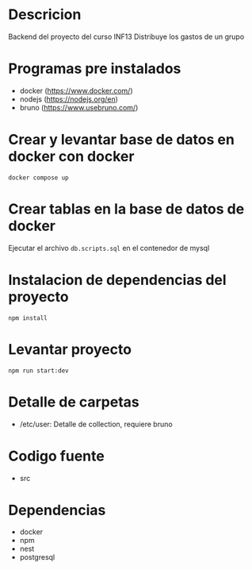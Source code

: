 # Descricion
Backend del proyecto del curso INF13
Distribuye los gastos de un grupo

# Programas pre instalados
- docker (https://www.docker.com/)
- nodejs (https://nodejs.org/en)
- bruno (https://www.usebruno.com/)

# Crear y levantar base de datos en docker con docker
```
docker compose up
```

# Crear tablas en la base de datos de docker
Ejecutar el archivo `db.scripts.sql` en el contenedor de mysql 

# Instalacion de dependencias del proyecto
```
npm install
```

# Levantar proyecto
```
npm run start:dev
```

# Detalle de carpetas
- /etc/user: Detalle de collection, requiere bruno

# Codigo fuente
- src

# Dependencias
- docker
- npm
- nest
- postgresql
